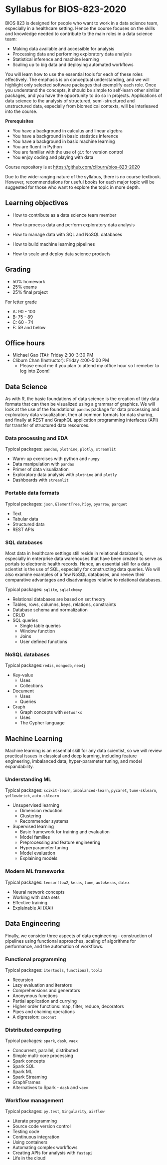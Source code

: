# Syllabus for BIOS-823-2020

BIOS 823 is designed for people who want to work in a data science team, especially in a healthcare setting. Hence the course focuses on the skills and knowledge needed to contribute to the main roles in a data science team:

- Making data available and accessible for analysis
- Processing data and performing exploratory data analysis
- Statistical inference and machine learning
- Scaling up to big data and deploying automated workflows

You will learn how to use the essential tools for each of these roles effectively. The emphasis is on conceptual understanding, and we will highlight only selected software packages that exemplify each role. Once you understand the concepts, it should be simple to self-learn other similar packages, and you have the opportunity to do so in projects. Applications of data science to the analysis of structured, semi-structured and unstructured data, especially from biomedical contexts, will be interleaved into the course. 

**Prerequisites**

- You have a background in calculus and linear algebra
- You have a background in basic statistics inference
- You have a background in basic machine learning
- You are fluent in Python
- You are familiar with the use of `git` for version control
- You enjoy coding and playing with data

Course repository is at https://github.com/cliburn/bios-823-2020

Due to the wide-ranging nature of the syllabus, there is no course textbook. However, recommendations for useful books for each major topic will be suggested for those who want to explore the topic in more depth.

## Learning objectives

- How to contribute as a data science team member

- How to process data and perform exploratory data analysis
- How to manage data with SQL and NoSQL databases
- How to build machine learning pipelines
- How to scale and deploy data science products

## Grading

- 50% homework
- 25% exams
- 25% final project

For letter grade

- A: 90 - 100
- B: 75 - 89
- C: 60 - 74
- F: 59 and below

## Office hours

- Michael Gao (TA): Friday 2:30-3:30 PM
- Cliburn Chan (Instructor): Friday 4:00-5:00 PM
  - Please email me if you plan to attend my office hour so I remeber to log into Zoom! 

## Data Science

As with R, the basic foundations of data science is the creation of tidy data formats that can then be visualized using a grammar of graphics. We will look at the use of the foundational `pandas` package for data processing and exploratory data visualization, then at common formats for data sharing, and finally at REST and GraphQL application programming interfaces (API) for transfer of structured data resources.

### Data processing and EDA

Typical packages: `pandas`, `plotnine`, `plotly`, `streamlit`

- Warm-up exercises with python and `numpy`
- Data manipulation with `pandas`
- Primer of data visualization
- Exploratory data analysis with `plotnine` and `plotly`
- Dashboards with `streamlit`

### Portable data formats

Typical packages: `json`, `ElementTree`, `h5py`, `pyarrow`, `parquet`

- Text
- Tabular data
- Structured data
- REST APIs

### SQL databases

Most data in healthcare settings still reside in relational database's, especially in enterprise data warehouses that have been created to serve as portals to electronic health records. Hence, an essential skill for a data scientist is the use of SQL, especially for constructing data queries. We will also examine examples of a few NoSQL databases, and review their comparative advantages and disadvantages relative to relational databases.

Typical packages: `sqlite`, `sqlalchemy`

- Relational databases are based on set theory
- Tables, rows, columns, keys, relations, constraints
- Database schema and normalization
- CRUD
- SQL queries
    - Single table queries
    - Window function
    - Joins
    - User defined functions

### NoSQL databases

Typical packages:`redis`, `mongodb`, `neo4j`

- Key-value
    - Uses
    - Collections
- Document 
    - Uses
    - Queries
- Graph 
    - Graph concepts with `networkx`
    - Uses
    - The Cypher language

## Machine Learning

Machine learning is an essential skill for any data scientist, so we will review practical issues in classical and deep learning, including feature engineering, imbalanced data, hyper-parameter tuning, and model expandability.

### Understanding ML

Typical packages: `scikit-learn`, `imbalanced-learn`, `pycaret`, `tune-sklearn`,  `yellowbrick`, `auto-sklearn`

- Unsupervised learning
    - Dimension reduction
    - Clustering
    - Recommender systems
- Supervised learning
    - Basic framework for training and evaluation
    - Model families
    - Preprocessing and feature engineering
    - Hyperparameter tuning
    - Model evaluation
    - Explaining models

### Modern ML frameworks

Typical packages: `tensorflow2`, `keras`, `tune`, `autokeras`, `dalex`

- Neural network concepts
- Working with data sets
- Effective training 
- Explainable AI (XAI)

## Data Engineering

Finally, we consider three aspects of data engineering - construction of pipelines using functional approaches, scaling of algorithms for performance, and the automation of workflows.

### Functional programming

Typical packages: `itertools`, `functional`, `toolz`

- Recursion
- Lazy evaluation and iterators
- Comprehensions and generators
- Anonymous functions
- Partial application and currying
- Higher order functions: map, filter, reduce, decorators
- Pipes and chaining operations
- A digression: `coconut`

### Distributed computing

Typical packages: `spark`, `dask`, `vaex`

- Concurrent, parallel, distributed
- Simple multi-core processing
- Spark concepts
- Spark SQL
- Spark ML
- Spark Streaming
- GraphFrames
- Alternatives to Spark - `dask` and `vaex`

### Workflow management

Typical packages: `py.test`, `Singularity`, `airflow`

- Literate programming
- Source code version control
- Testing code
- Continuous integration
- Using containers
- Automating complex workflows
- Creating APIs for analysis with `fastapi`
- Life in the cloud